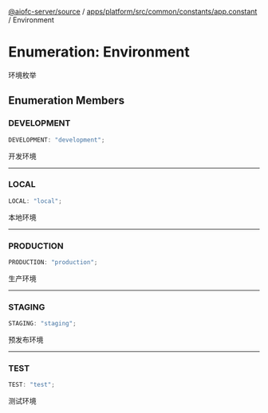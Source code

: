 [@aiofc-server/source](../../../../../../../index.md) / [apps/platform/src/common/constants/app.constant](../index.md) / Environment

# Enumeration: Environment

环境枚举

## Enumeration Members

### DEVELOPMENT

```ts
DEVELOPMENT: "development";
```

开发环境

***

### LOCAL

```ts
LOCAL: "local";
```

本地环境

***

### PRODUCTION

```ts
PRODUCTION: "production";
```

生产环境

***

### STAGING

```ts
STAGING: "staging";
```

预发布环境

***

### TEST

```ts
TEST: "test";
```

测试环境
